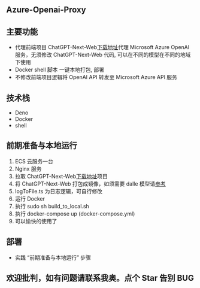 ## Azure-Openai-Proxy

## 主要功能
- 代理前端项目 ChatGPT-Next-Web[下载地址](https://github.com/ChatGPTNextWeb/ChatGPT-Next-Web)代理 Microsoft Azure OpenAI 服务，无须修改 ChatGPT-Next-Web 代码, 可以在不同的模型在不同的地域下使用
- Docker shell 脚本 一键本地打包, 部署
- 不修改前端项目逻辑将 OpenAI API 转发至 Microsoft Azure API 服务

## 技术栈
- Deno
- Docker
- shell
  
## 前期准备与本地运行
1. ECS 云服务一台
2. Nginx 服务
3. 拉取 ChatGPT-Next-Web[下载地址](https://github.com/ChatGPTNextWeb/ChatGPT-Next-Web)项目
4. 将 ChatGPT-Next-Web 打包成镜像，如须需要 dalle 模型请[参考](https://github.com/ChatGPTNextWeb/ChatGPT-Next-Web/pull/4349)
5. logToFile.ts 为日志逻辑，可自行修改
6. 运行 Docker
7. 执行 sudo sh build_to_local.sh
8. 执行 docker-compose up (docker-compose.yml)
9. 可以愉快的使用了

## 部署
- 实践 “前期准备与本地运行” 步骤

## 欢迎批判，如有问题请联系我奥。点个 Star 告别 BUG